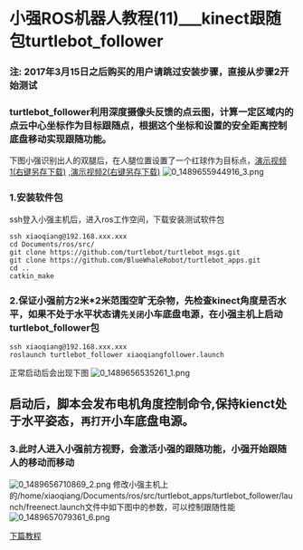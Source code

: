 # 小强ROS机器人教程(11)___kinect跟随包turtlebot_follower<br>
### 注: 2017年3月15日之后购买的用户请跳过安装步骤，直接从步骤2开始测试
### turtlebot_follower利用深度摄像头反馈的点云图，计算一定区域内的点云中心坐标作为目标跟随点，根据这个坐标和设置的安全距离控制底盘移动实现跟随功能。
下图小强识别出人的双腿后，在人腿位置设置了一个红球作为目标点，[演示视频1(右键另存下载)](/assets/uploads/files/1489656065572-手机qq视频_20170316155920.mp4) ,[演示视频2(右键另存下载)](/assets/uploads/files/1489658461447-手机qq视频_20170316155918.mp4) 
![0_1489655944916_3.png](/assets/uploads/files/1489655940093-3-resized.png) 
### 1.安装软件包
ssh登入小强主机后，进入ros工作空间，下载安装测试软件包
```
ssh xiaoqiang@192.168.xxx.xxx
cd Documents/ros/src/
git clone https://github.com/turtlebot/turtlebot_msgs.git
git clone https://github.com/BlueWhaleRobot/turtlebot_apps.git
cd ..
catkin_make
```
### 2.保证小强前方2米*2米范围空旷无杂物，先检查kinect角度是否水平，如果不处于水平状态请```先关闭```小车底盘电源，在小强主机上启动turtlebot_follower包
```
ssh xiaoqiang@192.168.xxx.xxx
roslaunch turtlebot_follower xiaoqiangfollower.launch
```
正常启动后会出现下图
![0_1489656535261_1.png](/assets/uploads/files/1489656530228-1-resized.png) 

## 启动后，脚本会发布电机角度控制命令,保持kienct处于水平姿态，```再打开```小车底盘电源。

### 3.此时人进入小强前方视野，会激活小强的跟随功能，小强开始跟随人的移动而移动
![0_1489656710869_2.png](/assets/uploads/files/1489656706219-2-resized.png) 
修改小强主机上的/home/xiaoqiang/Documents/ros/src/turtlebot_apps/turtlebot_follower/launch/freenect.launch文件中如下图中的参数，可以控制跟随性能
![0_1489657079361_6.png](/assets/uploads/files/1489657074424-6-resized.png)

[下篇教程](http://community.bwbot.org/topic/133/%E5%B0%8F%E5%BC%BAros%E6%9C%BA%E5%99%A8%E4%BA%BA%E6%95%99%E7%A8%8B-12-___ros%E6%98%BE%E7%A4%BAkinect2%E4%BB%A3%E7%9A%84%E7%82%B9%E4%BA%91)
